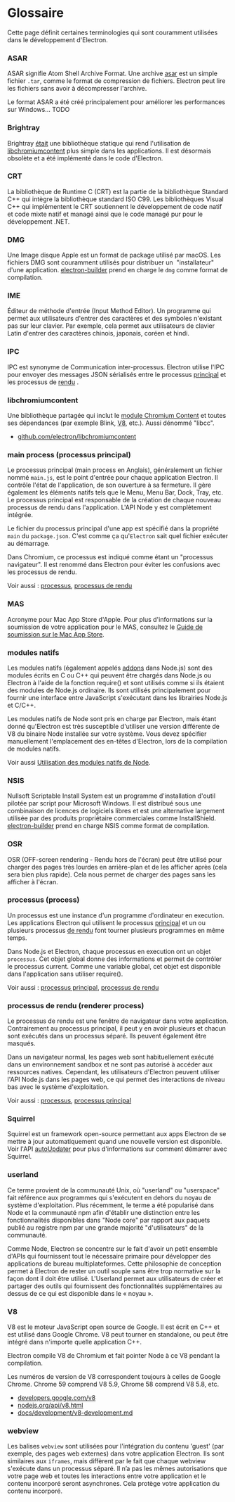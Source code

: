 # Glossaire

Cette page définit certaines terminologies qui sont couramment utilisées dans le développement d'Electron.

### ASAR

ASAR signifie Atom Shell Archive Format. Une archive [asar](https://github.com/electron/asar) est un simple fichier `.tar`, comme le format de compression de fichiers. Electron peut lire les fichiers sans avoir à décompresser l'archive.

Le format ASAR a été créé principalement pour améliorer les performances sur Windows... TODO

### Brightray

Brightray [était](https://github.com/electron-archive/brightray) une bibliothèque statique qui rend l'utilisation de [libchromiumcontent](#libchromiumcontent) plus simple dans les applications. Il est désormais obsolète et a été implémenté dans le code d'Electron.

### CRT

La bibliothèque de Runtime C (CRT) est la partie de la bibliothèque Standard C++ qui intègre la bibliothèque standard ISO C99. Les bibliothèques Visual C++ qui implémentent le CRT soutiennent le développement de code natif et code mixte natif et managé ainsi que le code managé pur pour le développement .NET.

### DMG

Une Image disque Apple est un format de package utilisé par macOS. Les fichiers DMG sont couramment utilisés pour distribuer un  "installateur" d'une application. [electron-builder](https://github.com/electron-userland/electron-builder) prend en charge le `dmg` comme format de compilation.

### IME

Éditeur de méthode d'entrée (Input Method Editor). Un programme qui permet aux utilisateurs d'entrer des caractères et des symboles n'existant pas sur leur clavier. Par exemple, cela permet aux utilisateurs de clavier Latin d'entrer des caractères chinois, japonais, coréen et hindi.

### IPC

IPC est synonyme de Communication inter-processus. Electron utilise l'IPC pour envoyer des messages JSON sérialisés entre le processus [principal](#main-process) et les processus de [rendu](#renderer-process) .

### libchromiumcontent

Une bibliothèque partagée qui inclut le [module Chromium Content](https://www.chromium.org/developers/content-module) et toutes ses dépendances (par exemple Blink, [V8](#v8), etc.). Aussi dénommé "libcc".

- [github.com/electron/libchromiumcontent](https://github.com/electron/libchromiumcontent)

### main process (processus principal)

Le processus principal (main process en Anglais), généralement un fichier nommé `main.js`, est le point d'entrée pour chaque application Electron. Il contrôle l'état de l'application, de son ouverture à sa fermeture. Il gère également les éléments natifs tels que le Menu, Menu Bar, Dock, Tray, etc. Le processus principal est responsable de la création de chaque nouveau processus de rendu dans l'application. L'API Node y est complètement intégrée.

Le fichier du processus principal d'une app est spécifié dans la propriété `main` du `package.json`. C'est comme ça qu'`Electron` sait quel fichier exécuter au démarrage.

Dans Chromium, ce processus est indiqué comme étant un "processus navigateur". Il est renommé dans Electron pour éviter les confusions avec les processus de rendu.

Voir aussi : [processus](#process), [processus de rendu](#renderer-process)

### MAS

Acronyme pour Mac App Store d'Apple. Pour plus d'informations sur la soumission de votre application pour le MAS, consultez le [Guide de soumission sur le Mac App Store](tutorial/mac-app-store-submission-guide.md).

### modules natifs

Les modules natifs (également appelés [addons](https://nodejs.org/api/addons.html) dans Node.js) sont des modules écrits en C ou C++ qui peuvent être chargés dans Node.js ou Electron à l'aide de la fonction require() et sont utilisés comme si ils étaient des modules de Node.js ordinaire. Ils sont utilisés principalement pour fournir une interface entre JavaScript s'exécutant dans les librairies Node.js et C/C++.

Les modules natifs de Node sont pris en charge par Electron, mais étant donné qu'Electron est très susceptible d'utiliser une version différente de V8 du binaire Node installée sur votre système. Vous devez spécifier manuellement l'emplacement des en-têtes d'Electron, lors de la compilation de modules natifs.

Voir aussi [Utilisation des modules natifs de Node](tutorial/using-native-node-modules.md).

### NSIS

Nullsoft Scriptable Install System est un programme d'installation d'outil pilotée par script pour Microsoft Windows. Il est distribué sous une combinaison de licences de logiciels libres et est une alternative largement utilisée par des produits propriétaire commerciales comme InstallShield. [electron-builder](https://github.com/electron-userland/electron-builder) prend en charge NSIS comme format de compilation.

### OSR

OSR (OFF-screen rendering - Rendu hors de l'écran) peut être utilisé pour charger des pages très lourdes en arrière-plan et de les afficher après (cela sera bien plus rapide). Cela nous permet de charger des pages sans les afficher à l'écran.

### processus (process)

Un processus est une instance d'un programme d'ordinateur en execution. Les applications Electron qui utilisent le processus [principal](#main-process) et un ou plusieurs processus [de rendu](#renderer-process) font tourner plusieurs programmes en même temps.

Dans Node.js et Electron, chaque processus en execution ont un objet `processus`. Cet objet global donne des informations et permet de contrôler le processus current. Comme une variable global, cet objet est disponible dans l'application sans utiliser require().

Voir aussi : [processus principal](#main-process), [processus de rendu](#renderer-process)

### processus de rendu (renderer process)

Le processus de rendu est une fenêtre de navigateur dans votre application. Contrairement au processus principal, il peut y en avoir plusieurs et chacun sont exécutés dans un processus séparé. Ils peuvent également être masqués.

Dans un navigateur normal, les pages web sont habituellement exécuté dans un environnement sandbox et ne sont pas autorisé à accéder aux ressources natives. Cependant, les utilisateurs d'Electron peuvent utiliser l'API Node.js dans les pages web, ce qui permet des interactions de niveau bas avec le système d'exploitation.

Voir aussi : [processus](#process), [processus principal](#main-process)

### Squirrel

Squirrel est un framework open-source permettant aux apps Electron de se mettre à jour automatiquement quand une nouvelle version est disponible. Voir l'API [autoUpdater](api/auto-updater.md) pour plus d'informations sur comment démarrer avec Squirrel.

### userland

Ce terme provient de la communauté Unix, où "userland" ou "userspace" fait référence aux programmes qui s'exécutent en dehors du noyau de système d'exploitation. Plus récemment, le terme a été popularisé dans Node et la communauté npm afin d'établir une distinction entre les fonctionnalités disponibles dans "Node core" par rapport aux paquets publié au registre npm par une grande majorité "d'utilisateurs" de la communauté.

Comme Node, Electron se concentre sur le fait d'avoir un petit ensemble d'APIs qui fournissent tout le nécessaire primaire pour développer des applications de bureau multiplateformes. Cette philosophie de conception permet à Electron de rester un outil souple sans être trop normative sur la façon dont il doit être utilisé. L'Userland permet aux utilisateurs de créer et partager des outils qui fournissent des fonctionnalités supplémentaires au dessus de ce qui est disponible dans le « noyau ».

### V8

V8 est le moteur JavaScript open source de Google. Il est écrit en C++ et est utilisé dans Google Chrome. V8 peut tourner en standalone, ou peut être intégré dans n'importe quelle application C++.

Electron compile V8 de Chromium et fait pointer Node à ce V8 pendant la compilation.

Les numéros de version de V8 correspondent toujours à celles de Google Chrome. Chrome 59 comprend V8 5.9, Chrome 58 comprend V8 5.8, etc.

- [developers.google.com/v8](https://developers.google.com/v8)
- [nodejs.org/api/v8.html](https://nodejs.org/api/v8.html)
- [docs/development/v8-development.md](development/v8-development.md)

### webview

Les balises `webview` sont utilisées pour l'intégration du contenu 'guest' (par exemple, des pages web externes) dans votre application Electron. Ils sont similaires aux `iframes`, mais diffèrent par le fait que chaque webview s'exécute dans un processus séparé. Il n’a pas les mêmes autorisations que votre page web et toutes les interactions entre votre application et le contenu incorporé seront asynchrones. Cela protège votre application du contenu incorporé.